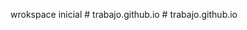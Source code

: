 wrokspace inicial
#   t r a b a j o . g i t h u b . i o  
 #   t r a b a j o . g i t h u b . i o  
 